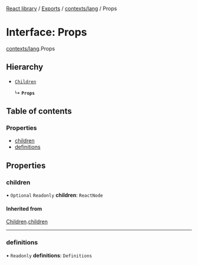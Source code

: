 [React library](../index.md) / [Exports](../modules.md) / [contexts/lang](../modules/contexts_lang.md) / Props

# Interface: Props

[contexts/lang](../modules/contexts_lang.md).Props

## Hierarchy

- [`Children`](types_CommonProps.Children.md)

  ↳ **`Props`**

## Table of contents

### Properties

- [children](contexts_lang.Props.md#children)
- [definitions](contexts_lang.Props.md#definitions)

## Properties

### children

• `Optional` `Readonly` **children**: `ReactNode`

#### Inherited from

[Children](types_CommonProps.Children.md).[children](types_CommonProps.Children.md#children)

___

### definitions

• `Readonly` **definitions**: `Definitions`

